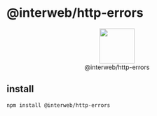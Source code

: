# @interweb/http-errors

<p align="center">
  <img src="https://user-images.githubusercontent.com/545047/188804067-28e67e5e-0214-4449-ab04-2e0c564a6885.svg" width="80"><br />
    @interweb/http-errors
</p>

## install

```sh
npm install @interweb/http-errors
```
